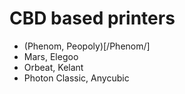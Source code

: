 # CBD based printers

- (Phenom, Peopoly)[/Phenom/]
- Mars, Elegoo
- Orbeat, Kelant
- Photon Classic, Anycubic
